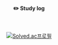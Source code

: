 <div align="center"> 

#### :pencil2: Study log
 
  <br/>

<p><a href="https://solved.ac/nicehcy2">
<img src="http://mazassumnida.wtf/api/v2/generate_badge?boj=nicehcy2" alt="Solved.ac프로필">
</a></p>

<!--
**nicehcy2/nicehcy2** is a ✨ _special_ ✨ repository because its `README.md` (this file) appears on your GitHub profile.

Here are some ideas to get you started:

- 🔭 I’m currently working on ...
- 🌱 I’m currently learning ...
- 👯 I’m looking to collaborate on ...
- 🤔 I’m looking for help with ...
- 💬 Ask me about ...
- 📫 How to reach me: ...
- 😄 Pronouns: ...
- ⚡ Fun fact: ...
-->
